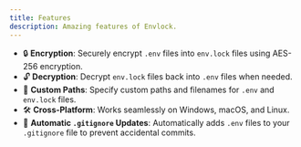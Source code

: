 ```yaml
---
title: Features
description: Amazing features of Envlock.
---
```


- 🔒 **Encryption**: Securely encrypt `.env` files into `env.lock` files using AES-256 encryption.
- 🔓 **Decryption**: Decrypt `env.lock` files back into `.env` files when needed.
- 📂 **Custom Paths**: Specify custom paths and filenames for `.env` and `env.lock` files.
- 🛠️ **Cross-Platform**: Works seamlessly on Windows, macOS, and Linux.
- 📜 **Automatic `.gitignore` Updates**: Automatically adds `.env` files to your `.gitignore` file to prevent accidental commits.

